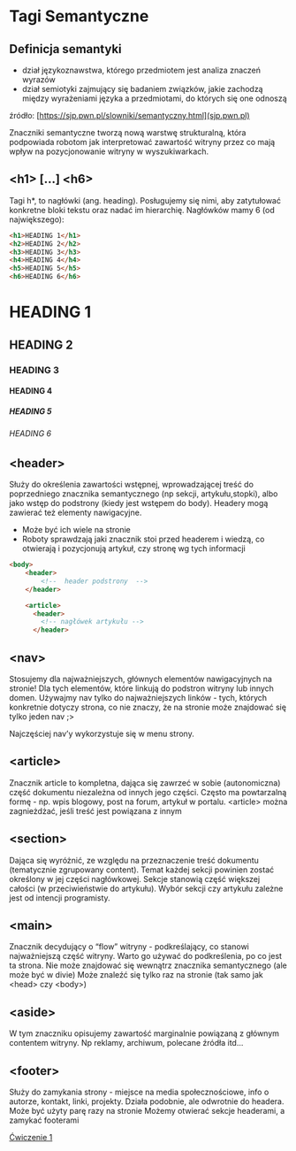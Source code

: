 # Tagi Semantyczne
## Definicja semantyki
- dział językoznawstwa, którego przedmiotem jest analiza znaczeń wyrazów
- dział semiotyki zajmujący się badaniem związków, jakie zachodzą między wyrażeniami języka a przedmiotami, do których się one odnoszą

źródło: [https://sjp.pwn.pl/slowniki/semantyczny.html](sjp.pwn.pl)

Znaczniki semantyczne tworzą nową warstwę strukturalną, która podpowiada robotom jak interpretować zawartość witryny przez co mają wpływ na pozycjonowanie witryny w wyszukiwarkach.

## &lt;h1&gt; [...] &lt;h6&gt;
Tagi h*, to nagłówki (ang. heading). Posługujemy się nimi, aby zatytułować konkretne bloki tekstu oraz nadać im hierarchię. 
Nagłówków mamy 6 (od największego):

<div class="standardWrapper">
  <div>

```html
<h1>HEADING 1</h1>
<h2>HEADING 2</h2>
<h3>HEADING 3</h3>
<h4>HEADING 4</h4>
<h5>HEADING 5</h5>
<h6>HEADING 6</h6>
```
  </div>
  <div>

<h1>HEADING 1</h1>
<h2>HEADING 2</h2>
<h3>HEADING 3</h3>
<h4>HEADING 4</h4>
<h5>HEADING 5</h5>
<h6>HEADING 6</h6>
  </div>
</div>

## &lt;header&gt;
Służy do określenia zawartości wstępnej, wprowadzającej treść do poprzedniego znacznika semantycznego (np sekcji, artykułu,stopki), albo jako wstęp do podstrony (kiedy jest wstępem do body). Headery mogą zawierać też elementy nawigacyjne.
- Może być ich wiele na stronie 
- Roboty sprawdzają jaki znacznik stoi przed headerem i wiedzą, co otwierają i pozycjonują artykuł, czy stronę wg tych informacji
```html
<body>
	<header>
		<!--  header podstrony  -->
	</header>

    <article>
      <header>
        <!-- nagłówek artykułu -->
      </header>
```

## &lt;nav&gt;
Stosujemy dla najważniejszych, głównych elementów nawigacyjnych na stronie! Dla tych elementów, które linkują do podstron witryny lub innych domen. Używajmy nav tylko do najważniejszych linków - tych, których konkretnie dotyczy strona, co nie znaczy, że na stronie może znajdować się tylko jeden nav ;> 

Najczęściej nav’y wykorzystuje się w menu strony.

## &lt;article&gt;
Znacznik article to kompletna, dająca się zawrzeć w sobie (autonomiczna) część dokumentu niezależna od innych jego części. Często ma powtarzalną formę - np. wpis blogowy, post na forum, artykuł w portalu.
&lt;article&gt; można zagnieżdżać, jeśli treść jest powiązana z innym

## &lt;section&gt;
Dająca się wyróżnić, ze względu na przeznaczenie treść dokumentu (tematycznie zgrupowany content). Temat każdej sekcji powinien zostać określony w jej części nagłówkowej. Sekcje stanowią część większej całości (w przeciwieństwie do artykułu). Wybór sekcji czy artykułu zależne jest od intencji programisty.

## &lt;main&gt;
Znacznik decydujący o “flow” witryny - podkreślający, co stanowi najważniejszą część witryny. Warto go używać do podkreślenia, po co jest ta strona.
Nie może znajdować się wewnątrz znacznika semantycznego (ale może być w divie)
Może znaleźć się tylko raz na stronie (tak samo jak &lt;head&gt; czy &lt;body&gt;)

## &lt;aside&gt;
W tym znaczniku opisujemy zawartość marginalnie powiązaną z głównym contentem witryny. Np reklamy, archiwum, polecane źródła itd...

## &lt;footer&gt;
Służy do zamykania strony - miejsce na media społecznościowe, info o autorze, kontakt, linki, projekty. Działa podobnie, ale odwrotnie do headera.
Może być użyty parę razy na stronie
Możemy otwierać sekcje headerami, a zamykać footerami
<!-- 
## &lt;noscript&gt;
W tag &lt;noscript> wpisujemy alternatywną treść wyświetlaną w przeglądarkach nieobsługujących skryptów lub w przeglądarkach, w których użytkownik wyłącza obsługę skryptów. W przeciwnym razie przeglądarka ignoruje ten tag i jego zawartość. W HTML5 znacznik &lt;noscript&gt; można umieścić w elementach &lt;head&gt; i &lt;body&gt;. -->

[Ćwiczenie 1](/ex/html?id=Ćwiczenia-1)
